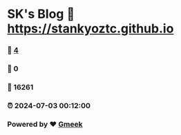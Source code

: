 # SK's Blog :link: https://stankyoztc.github.io 
### :page_facing_up: [4](https://stankyoztc.github.io/tag.html) 
### :speech_balloon: 0 
### :hibiscus: 16261 
### :alarm_clock: 2024-07-03 00:12:00 
### Powered by :heart: [Gmeek](https://github.com/Meekdai/Gmeek)
